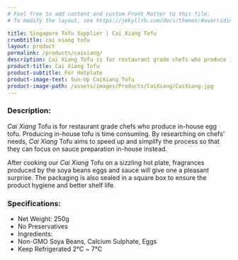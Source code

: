 ```yaml
---
# Feel free to add content and custom Front Matter to this file.
# To modify the layout, see https://jekyllrb.com/docs/themes/#overriding-theme-defaults

title: Singapore Tofu Supplier | Cai Xiang Tofu
crumbtitle: cai xiang tofu
layout: product
permalink: /products/caixiang/
description: Cai Xiang Tofu is for restaurant grade chefs who produce in-house egg tofu. Producing in-house tofu is time consuming. By researching on chefs' needs, Cai Xiang Tofu aims to speed up and simplify the process so that they can focus on sauce preparation in-house instead.
product-title: Cai Xiang Tofu
product-subtitle: For Hotplate
product-image-text: Sun-Up CaiXiang Tofu
product-image-path: /assets/images/Products/CaiXiang/CaiXiang.jpg
---
```


### Description:
_Cai Xiang_ Tofu is for restaurant grade chefs who produce in-house egg tofu. 
Producing in-house tofu is time consuming. By researching on chefs' needs, 
_Cai Xiang_ Tofu aims to speed up and simplify the process so that they can focus on
sauce preparation in-house instead.


After cooking our _Cai Xiang_ Tofu on a sizzling hot plate, fragrances produced by the soya beans eggs and sauce will give one a pleasant surprise. The packaging is also sealed in a square box
to ensure the product hygiene and better shelf life.

 
### Specifications:
-  Net Weight: 250g
-  No Preservatives
-  Ingredients:
-  Non-GMO Soya Beans, Calcium Sulphate, Eggs
-  Keep Refrigerated 2℃ ~ 7℃
